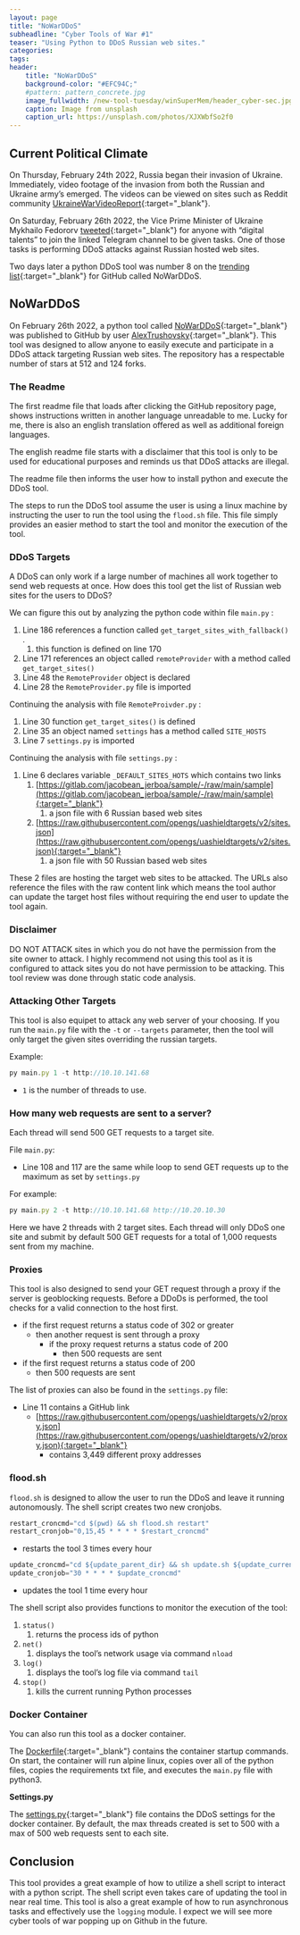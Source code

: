 ```yaml
---
layout: page
title: "NoWarDDoS"
subheadline: "Cyber Tools of War #1"
teaser: "Using Python to DDoS Russian web sites."
categories:
tags: 
header:
    title: "NoWarDDoS"
    background-color: "#EFC94C;"
    #pattern: pattern_concrete.jpg
    image_fullwidth: /new-tool-tuesday/winSuperMem/header_cyber-sec.jpg
    caption: Image from unsplash
    caption_url: https://unsplash.com/photos/XJXWbfSo2f0
---
```



## Current Political Climate

On Thursday, February 24th 2022, Russia began their invasion of Ukraine. Immediately, video footage of the invasion from both the Russian and Ukraine army’s emerged. The videos can be viewed on sites such as Reddit community [UkraineWarVideoReport](https://www.reddit.com/r/UkraineWarVideoReport/){:target="_blank"}. 

On Saturday, February 26th 2022, the Vice Prime Minister of Ukraine Mykhailo Fedororv [tweeted](https://twitter.com/FedorovMykhailo/status/1497642156076511233){:target="_blank"} for anyone with “digital talents” to join the linked Telegram channel to be given tasks. One of those tasks is performing DDoS attacks against Russian hosted web sites.

Two days later a python DDoS tool was number 8 on the [trending list](https://twitter.com/bot_for_devs/status/1498297121119907850?s=20&t=pR0mMPTJxb750_s3oIsHWw){:target="_blank"} for GitHub called NoWarDDoS.

## NoWarDDoS

On February 26th 2022, a python tool called [NoWarDDoS](https://github.com/AlexTrushkovsky/NoWarDDoS){:target="_blank"} was published to GitHub by user [AlexTrushovsky](https://github.com/AlexTrushkovsky){:target="_blank"}. This tool was designed to allow anyone to easily execute and participate in a DDoS attack targeting Russian web sites. The repository has a respectable number of stars at 512 and 124 forks. 

### The Readme

The first readme file that loads after clicking the GitHub repository page, shows instructions written in another language unreadable to me. Lucky for me, there is also an english translation offered as well as additional foreign languages. 

The english readme file starts with a disclaimer that this tool is only to be used for educational purposes and reminds us that DDoS attacks are illegal. 

The readme file then informs the user how to install python and execute the DDoS tool.

The steps to run the DDoS tool assume the user is using a linux machine by instructing the user to run the tool using the `flood.sh` file. This file simply provides an easier method to start the tool and monitor the execution of the tool. 

### DDoS Targets

A DDoS can only work if a large number of machines all work together to send web requests at once. How does this tool get the list of Russian web sites for the users to DDoS?

We can figure this out by analyzing the python code within file `main.py` :

1. Line 186 references a function called `get_target_sites_with_fallback()` .
    1. this function is defined on line 170
2. Line 171 references an object called `remoteProvider` with a method called `get_target_sites()` 
3. Line 48 the `RemoteProvider` object is declared 
4. Line 28 the `RemoteProvider.py` file is imported

Continuing the analysis with file `RemoteProivder.py` :

1. Line 30 function `get_target_sites()` is defined
2. Line 35 an object named `settings` has a method called `SITE_HOSTS`
3. Line 7 `settings.py` is imported

Continuing the analysis with file `settings.py` :

1. Line 6 declares variable `_DEFAULT_SITES_HOTS` which contains two links
    1. [https://gitlab.com/jacobean_jerboa/sample/-/raw/main/sample](https://gitlab.com/jacobean_jerboa/sample/-/raw/main/sample){:target="_blank"}
        1. a json file with 6 Russian based web sites
    2. [https://raw.githubusercontent.com/opengs/uashieldtargets/v2/sites.json](https://raw.githubusercontent.com/opengs/uashieldtargets/v2/sites.json){:target="_blank"}
        1. a json file with 50 Russian based web sites

These 2 files are hosting the target web sites to be attacked. The URLs also reference the files with the raw content link which means the tool author can update the target host files without requiring the end user to update the tool again. 

### Disclaimer

DO NOT ATTACK sites in which you do not have the permission from the site owner to attack. I highly recommend not using this tool as it is configured to attack sites you do not have permission to be attacking. This tool review was done through static code analysis. 

### Attacking Other Targets

This tool is also equipet to attack any web server of your choosing. If you run the `main.py` file with the `-t` or `--targets` parameter, then the tool will only target the given sites overriding the russian targets. 

Example:

```jsx
py main.py 1 -t http://10.10.141.68
```

- `1` is the number of threads to use.

### How many web requests are sent to a server?

Each thread will send 500 GET requests to a target site. 

File `main.py`:

- Line 108 and 117 are the same while loop to send GET requests up to the maximum as set by `settings.py`

For example: 

```jsx
py main.py 2 -t http://10.10.141.68 http://10.20.10.30
```

Here we have 2 threads with 2 target sites. Each thread will only DDoS one site and submit by default 500 GET requests for a total of 1,000 requests sent from my machine. 

### Proxies

This tool is also designed to send your GET request through a proxy if the server is geoblocking requests. Before a DDoDs is performed, the tool checks for a valid connection to the host first. 

- if the first request returns a status code of 302 or greater
    - then another request is sent through a proxy
        - if the proxy request returns a status code of 200
            - then 500 requests are sent
- if the first request returns a status code of 200
    - then 500 requests are sent

The list of proxies can also be found in the `settings.py` file:

- Line 11 contains a GitHub link
    - [https://raw.githubusercontent.com/opengs/uashieldtargets/v2/proxy.json](https://raw.githubusercontent.com/opengs/uashieldtargets/v2/proxy.json){:target="_blank"}
        - contains 3,449 different proxy addresses

### flood.sh

`flood.sh` is designed to allow the user to run the DDoS and leave it running autonomously. The shell script creates two new cronjobs.

```jsx
restart_croncmd="cd $(pwd) && sh flood.sh restart"
restart_cronjob="0,15,45 * * * * $restart_croncmd"
```

- restarts the tool 3 times every hour

```jsx
update_croncmd="cd ${update_parent_dir} && sh update.sh ${update_current_dir}"
update_cronjob="30 * * * * $update_croncmd"
```

- updates the tool 1 time every hour

The shell script also provides functions to monitor the execution of the tool:

1. `status()`
    1. returns the process ids of python
2. `net()`
    1. displays the tool’s network usage via command `nload` 
3.  `log()`
    1. displays the tool’s log file via command `tail`
4. `stop()`
    1. kills the current running Python processes

### Docker Container

You can also run this tool as a docker container. 

The [Dockerfile](https://github.com/AlexTrushkovsky/NoWarDDoS/blob/main/Dockerfile){:target="_blank"} contains the container startup commands. On start, the container will run alpine linux, copies over all of the python files, copies the requirements txt file, and executes the `main.py` file with python3. 

**Settings.py**

The [settings.py](https://github.com/AlexTrushkovsky/NoWarDDoS/blob/main/settings.py){:target="_blank"} file contains the DDoS settings for the docker container. By default, the max threads created is set to 500 with a max of 500 web requests sent to each site. 

## Conclusion

This tool provides a great example of how to utilize a shell script to interact with a python script. The shell script even takes care of updating the tool in near real time. This tool is also a great example of how to run asynchronous tasks and effectively use the `logging` module. I expect we will see more cyber tools of war popping up on Github in the future.
